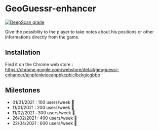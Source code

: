 # GeoGuessr-enhancer

[![DeepScan grade](https://deepscan.io/api/teams/13914/projects/16964/branches/372499/badge/grade.svg)](https://deepscan.io/dashboard#view=project&tid=13914&pid=16964&bid=372499)

Give the possiblity to the player to take notes about his positions or other informations
directly from the game.

## Installation
Find it on the Chrome web store : 
https://chrome.google.com/webstore/detail/geoguessr-enhancer/ajnpfenkneeahpbkcpbiclbckgiogbbb

## Milestones
- 01/01/2021 : 100 users/week 🎉
- 11/01/2021 : 200 users/week 🎉
- 11/02/2021 : 300 users/week 🎉
- 26/02/2021 : 400 users/week 🎉
- 22/04/2021 : 600 users/week 🎉
